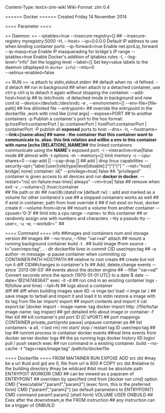 Content-Type: text/x-zim-wiki
Wiki-Format: zim 0.4

====== Docker ======
Created Friday 14 November 2014

==== Parameter ====

== Daemon: ==
	--iptables=true
	--insecure-registry=[] ## --insecure-registry myregistry:5000
	-H, --host=
	--ip=0.0.0.0                               Default IP address to use when binding container ports
	  --ip-forward=true                          Enable net.ipv4.ip_forward
	  --ip-masq=true                             Enable IP masquerading for bridge's IP range
	  --iptables=true                            Enable Docker's addition of iptables rules
	   -l, --log-level="info"                    Set the logging level
	  --label=[]                                 Set key=value labels to the daemon (displayed in `docker info`)
	  --mtu=0            
	--selinux-enabled=false


== RUN ==
	-a attach to stdin,stdout.stderr ## default when no -d fefined.
	-d detach ## run in background ## when attach to a detached container, use ctrl-p ctrl-q to detach it again without stopping the container.
	--add-host=host:ip ## to /etc/hosts
	-d detached mode in background and new cont id
	--device=/dev/sdc:/dev/xvdc
	-e , --environment=[] 
	--env-file=[file-path]   ## line dilimited file
	--entrypoint= ## override the entrypoint in the dockerfile ,work with cmd like [cmd args]
	--expose=PORT ## to another containers
	-p Publish a container's port to the hos   format: ip:hostPort:containerPort | ip::containerPort | hostPort:containerPort | containerPort
	-P publish all **exposed** ports to host
	--dns= 
	-h, --hostname=
	**--link=[name:alias] ## name : the container that this container want to communicate to. alias: this link relation and willbe a env in this container with name [echo [RELATION]_NAME]##**
		the linked containers communicate using the **NAME**'s exposed port.
	-i --interactive=true|false  mode ## almost with -t options
	-m --memory=[]   limit memory
	-c --cpu-shares=0
	--cap-add || --cap-drop []  ## add | drop linux capabilities
	--security-opt="label:[user|role|type|level|disable]:[^|^|^|^] "
	--net="host| bridge| none| container: id|"
	--privilege=true| false #A “privileged” container is given access to all devices and run **docker in docker**.
	--restart="no| on-failure:max-tries| always"
	--rm=true| false ## remove when exit
	-v ,--volume=[] /host:/container  
		## file path or dir
		## /var/db:/data1:rw  [default rw] :: add and marked as a volume for other contaners's use 
		## a stopped containers works as well
		## if exist in container, path from host override it
		## if not exist on host, docker create it
	--volume-from=id:rw  ## mount a volume from another container 
	--cpuset='0-3' ## limit into a cpu range
	--name= to this container ##  or randomly assign one with numbers and characters
	--tty  a pseudo tty
	--user=, -u
	-w, --workdir='' ## 
	

==== Command ====
info ##images and containers num and storage
version ##
images ## --no-trunc,--filter "var=val"
attach ## mount a running background container
build -t . ## build image ffrom source
	-t="user/repo:tag",	 **.**	 : dir dockerfile lives in
commit CID user/repo:tag ##
	-a author
	-m message
	-p pause container when commiting
cp CONTAINER:PATH HOSTPATH ## relative to root
create ## create but not run it
diff  CID##changes  in container's fs ## Add, delete,change
events --since '2013-09-03' ## events about the docker engine ## 
	--filter "var=val"
	Convert seconds since the epoch (1970-01-01 UTC) to a date
	$ date --date='@2147483647'
exec -it -d ##  run cmd in an existing container
logs -ft(follow and time) --tail=N ##	logs about a container  
diff ## diff when building images
save IID -o imge.tar/ load -i imge.tar /  ## save image to tarball and import it  and load it to stdin
	restore a image with its tag from file.tar
import/ export ## export contents and import it
	cat export.tar |docker import - image-name: tag
	docker import http: //file/to/tar image-name: tag
inspect ## get detailed info about image or container
	-f fiter
kill ## kill container's pid
port ID [C'sPORT]  ## port mappings CONTAINER private_port/proto
pause| unpause  container
ps ## list containers 
	-a all, -l last
rm| rmi 
start/ stop / restart
tag ID user/repo:tag ## 
top ## runnint process in container
docker events ##real time events  from docker server
docker logs ## the ps running logs
docker history IID
login/ pull / push
search
exec ## run command in a existing container.
build --no-cache  -t "tags=repo/image:tag" /path/to/dockerfile

==== Dockerfile ====
FROM
MAITAINER
RUN
EXPOSE
ADD src dst
	#may be a url
	#uid and gid are 0, file from url is 600
	#
COPY src dst
	#relative to the building directory
	#may be wildcard
	#dst must be absolute path
ENTRYPOIT
WORKDIR
CMD  ## can be viewed as a paparam of ENTRYPOINT ## overriden by specified cmd from [docker run cmd] option
	CMD ["executable","param1","param2"] (exec form, this is the preferred form)
	CMD ["param1","param2"] (as default parameters to ENTRYPOINT)
	CMD command param1 param2 (shell form)
VOLUME
USER
ONBUILD ## Exex after the downstream,ie the FROM instruction ## any instruction can be a trigger of ONBUILD

